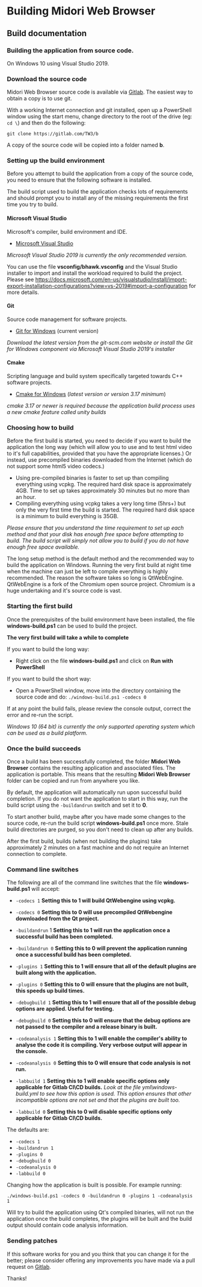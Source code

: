 # Building Midori Web Browser

## **Build documentation**
### Building the application from source code.

On Windows 10 using Visual Studio 2019.

### Download the source code

Midori Web Browser source code is available via [Gitlab](https://tw3.gitlab.io/b).
The easiest way to obtain a copy is to use git.

With a working Internet connection and git installed, open up a PowerShell window using the start menu, change directory to the root of the drive (eg: `cd \`) and then do the following:

`git clone https://gitlab.com/TW3/b`

A copy of the source code will be copied into a folder named **b**.

### Setting up the build environment

Before you attempt to build the application from a copy of the source code, you need to ensure that the following software is installed.

The build script used to build the application checks lots of requirements and should prompt you to install any of the missing requirements the first time you try to build.

#### Microsoft Visual Studio

Microsoft's compiler, build environment and IDE.

- [Microsoft Visual Studio](https://visualstudio.microsoft.com)

_Microsoft Visual Studio 2019 is currently the only recommended version._

You can use the file **vsconfig/bhawk.vsconfig** and the Visual Studio installer to import and install the workload required to build the project. Please see https://docs.microsoft.com/en-us/visualstudio/install/import-export-installation-configurations?view=vs-2019#import-a-configuration for more details.

#### Git

Source code management for software projects.

- [Git for Windows](https://git-scm.com) (current version)

_Download the latest version from the git-scm.com website or install the Git for Windows component via Microsoft Visual Studio 2019's installer_

#### Cmake

Scripting language and build system specifically targeted towards C++ software projects.

- [Cmake for Windows](https://cmake.org) (_latest version or version 3.17 minimum_)

_cmake 3.17 or newer is required because the application build process uses a new cmake feature called unity builds_

### Choosing how to build

Before the first build is started, you need to decide if you want to build the application the long way (which will allow you to use and to test html video to it's full capabilities, provided that you have the appropriate licenses.) Or instead, use precompiled binaries downloaded from the Internet (which do not support some html5 video codecs.)

- Using pre-compiled binaries is faster to set up than compiling everything using vcpkg. The required hard disk space is approximately 4GB. Time to set up takes approximately 30 minutes but no more than an hour.
- Compiling everything using vcpkg takes a very long time (5hrs+) but only the very first time the build is started. The required hard disk space is a minimum to build everything is 35GB.

_Please ensure that you understand the time requirement to set up each method and that your disk has enough free space before attempting to build. The build script will simply not allow you to build if you do not have enough free space available._

The long setup method is the default method and the recommended way to build the application on Windows. Running the very first build at night time when the machine can just be left to compile everything is highly recommended. The reason the software takes so long is QtWebEngine. QtWebEngine is a fork of the Chromium open source project. Chromium is a huge undertaking and it's source code is vast.

### Starting the first build

Once the prerequisites of the build environment have been installed, the file **windows-build.ps1** can be used to build the project.

**The very first build will take a while to complete**

If you want to build the long way:

- Right click on the file **windows-build.ps1** and click on **Run with PowerShell**

If you want to build the short way:

- Open a PowerShell window, move into the directory containing the source code and do: `./windows-build.ps1 -codecs 0`

If at any point the build fails, please review the console output, correct the error and re-run the script.

_Windows 10 (64 bit) is currently the only supported operating system which can be used as a build platform._

### Once the build succeeds

Once a build has been successfully completed, the folder **Midori Web Browser** contains the resulting application and associated files.
The application is portable. This means that the resulting **Midori Web Browser** folder can be copied and run from anywhere you like.

By default, the application will automatically run upon successful build completion. If you do not want the application to start in this way, run the build script using the `-buildandrun` switch and set it to **0**.

To start another build, maybe after you have made some changes to the source code, re-run the build script **windows-build.ps1** once more. Stale build directories are purged, so you don't need to clean up after any builds.

After the first build, builds (when not building the plugins) take approximately 2 minutes on a fast machine and do not require an Internet connection to complete.

### Command line switches

The following are all of the command line switches that the file **windows-build.ps1** will accept:

- `-codecs 1` **Setting this to 1 will build QtWebengine using vcpkg.**
- `-codecs 0` **Setting this to 0 will use precompiled QtWebengine downloaded from the Qt project.**

- `-buildandrun` 1 **Setting this to 1 will run the application once a successful build has been completed.**
- `-buildandrun 0` **Setting this to 0 will prevent the application running once a successful build has been completed.**

- `-plugins 1` **Setting this to 1 will ensure that all of the default plugins are built along with the application.**
- `-plugins 0` **Setting this to 0 will ensure that the plugins are not built, this speeds up build times.**

- `-debugbuild 1` **Setting this to 1 will ensure that all of the possible debug options are applied. Useful for testing.**
- `-debugbuild 0` **Setting this to 0 will ensure that the debug options are not passed to the compiler and a release binary is built.**

- `-codeanalysis 1` **Setting this to 1 will enable the compiler's ability to analyse the code it is compiling. Very verbose output will appear in the console.**
- `-codeanalysis 0` **Setting this to 0 will ensure that code analysis is not run.**

- `-labbuild 1` **Setting this to 1 will enable specific options only applicable for Gitlab CI\CD builds.** _Look at the file yml\windows-build.yml to see how this option is used. This option ensures that other incompatible options are not set and that the plugins are built too._
- `-labbuild 0` **Setting this to 0 will disable specific options only applicable for Gitlab CI\CD builds.**

The defaults are:

- `-codecs 1`
- `-buildandrun 1`
- `-plugins 0`
- `-debugbuild 0`
- `-codeanalysis 0`
- `-labbuild 0`

Changing how the application is built is possible.
For example running:

`./windows-build.ps1 -codecs 0 -buildandrun 0 -plugins 1 -codeanalysis 1`

Will try to build the application using Qt's compiled binaries, will not run the application once the build completes, the plugins will be built and the build output should contain code analysis information.

### Sending patches

If this software works for you and you think that you can change it for the better; please consider offering any improvements you have made via a pull request on [Gitlab](https://about.gitlab.com/).

Thanks!
